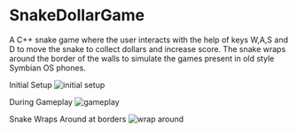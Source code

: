 # SnakeDollarGame
A C++ snake game where the user interacts with the help of keys W,A,S and D to move the snake to collect dollars and increase score. 
The snake wraps around the border of the walls to simulate the games present in old style Symbian OS phones.

Initial Setup 
![initial setup](https://user-images.githubusercontent.com/7206098/36942965-32b7eaa8-1fa6-11e8-9b8a-05c71501342f.JPG)

During Gameplay
![gameplay](https://user-images.githubusercontent.com/7206098/36942968-38d1064a-1fa6-11e8-9c14-ad614e882242.JPG)

Snake Wraps Around at borders
![wrap around](https://user-images.githubusercontent.com/7206098/36942969-3d98fc6e-1fa6-11e8-8643-55d6788a7f18.JPG)



